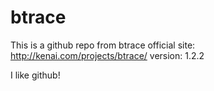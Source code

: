 btrace
======

This is a github repo from btrace official site: http://kenai.com/projects/btrace/
version: 1.2.2

I like github!

